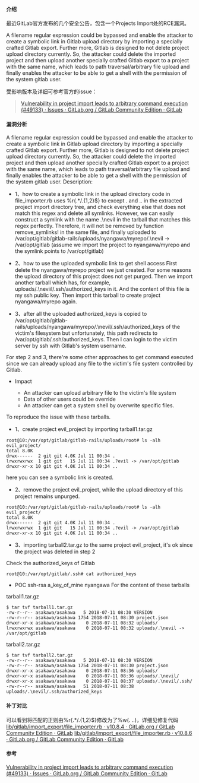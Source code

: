 #### 介绍
最近GitLab官方发布的几个安全公告，包含一个Projects Import处的RCE漏洞。

A filename regular expression could be bypassed and enable the attacker to create a symbolic link in Gitlab upload directory by importing a specially crafted Gitlab export. Further more, Gitlab is designed to not delete project upload directory currently. So, the attacker could delete the imported project and then upload another specially crafted Gitlab export to a project with the same name, which leads to path traversal/arbitrary file upload and finally enables the attacker to be able to get a shell with the permission of the system gitlab user.

受影响版本及详细可参考官方的issue：
> [Vulnerability in project import leads to arbitrary command execution (#49133) · Issues · GitLab.org / GitLab Community Edition · GitLab](https://gitlab.com/gitlab-org/gitlab-ce/issues/49133)

#### 漏洞分析
A filename regular expression could be bypassed and enable the attacker to create a symbolic link in Gitlab upload directory by importing a specially crafted Gitlab export. Further more, Gitlab is designed to not delete project upload directory currently. So, the attacker could delete the imported project and then upload another specially crafted Gitlab export to a project with the same name, which leads to path traversal/arbitrary file upload and finally enables the attacker to be able to get a shell with the permission of the system gitlab user.
Description:


* 1、how to create a symbolic link in the upload directory
code in file_importer.rb uses %r{.*/\.{1,2}$} to except . and .. in the extracted project import directory tree, and check everything else that does not match this regex and delete all symlinks. However, we can easily construct a symlink with the name .\nevil in the tarball that matches this regex perfectly. Therefore, it will not be removed by function remove_symlinks! in the same file, and finally uploaded to /var/opt/gitlab/gitlab-rails/uploads/nyangawa/myrepo/.\nevil -> /var/opt/gitlab (assume we import the project to nyangawa/myrepo and the symlink points to /var/opt/gitlab)


* 2、how to use the uploaded symbolic link to get shell access
First delete the nyangawa/myrepo project we just created. For some reasons the upload directory of this project does not get purged. Then we import another tarball which has, for example, uploads/.\neviil/.ssh/authorized_keys in it. And the content of this file is my ssh public key. Then import this tarball to create project nyangawa/myrepo again.


* 3、after all
the uploaded authorized_keys is copied to /var/opt/gitlab/gitlab-rails/uploads/nyangawa/myrepo/.\nevil/.ssh/authorized_keys of the victim's filesystem but unfortunately, this path redirects to /var/opt/gitlab/.ssh/authorized_keys. Then I can login to the victim server by ssh with Gitlab's system username.


For step 2 and 3, there're some other approaches to get command executed since we can already upload any file to the victim's file system controlled by Gitlab.


* Impact

  * An attacker can upload arbitrary file to the victim's file system
  * Data of other users could be override
  * An attacker can get a system shell by overwrite specific files.

To reproduce the issue with these tarballs.

* 1、create project evil_project by importing tarball1.tar.gz

```
root@10:/var/opt/gitlab/gitlab-rails/uploads/root# ls -alh evil_project/
total 8.0K
drwx------  2 git git 4.0K Jul 11 00:34 .
lrwxrwxrwx  1 git git   15 Jul 11 00:34 .?evil -> /var/opt/gitlab
drwxr-xr-x 10 git git 4.0K Jul 11 00:34 ..
```
here you can see a symbolic link is created.

* 2、remove the project evil_project, while the upload directory of this project remains unpurged.
```
root@10:/var/opt/gitlab/gitlab-rails/uploads/root# ls -alh evil_project/
total 8.0K
drwx------  2 git git 4.0K Jul 11 00:34 .
lrwxrwxrwx  1 git git   15 Jul 11 00:34 .?evil -> /var/opt/gitlab
drwxr-xr-x 10 git git 4.0K Jul 11 00:34 ..
```
* 3、importing tarball2.tar.gz to the same project evil_project, it's ok since the project was deleted in step 2

Check the authorized_keys of Gitlab
```
root@10:/var/opt/gitlab/.ssh# cat authorized_keys
```
* POC
ssh-rsa a_key_of_mine nyangawa
For the content of these tarballs

tarball1.tar.gz

```
$ tar tvf tarball1.tar.gz 
-rw-r--r-- asakawa/asakawa   5 2018-07-11 08:30 VERSION
-rw-r--r-- asakawa/asakawa 1754 2018-07-11 08:30 project.json
drwxr-xr-x asakawa/asakawa    0 2018-07-11 08:32 uploads/
lrwxrwxrwx asakawa/asakawa    0 2018-07-11 08:32 uploads/.\nevil -> /var/opt/gitlab
```

tarball2.tar.gz
```
$ tar tvf tarball2.tar.gz 
-rw-r--r-- asakawa/asakawa   5 2018-07-11 08:30 VERSION
-rw-r--r-- asakawa/asakawa 1754 2018-07-11 08:30 project.json
drwxr-xr-x asakawa/asakawa    0 2018-07-11 08:36 uploads/
drwxr-xr-x asakawa/asakawa    0 2018-07-11 08:36 uploads/.\nevil/
drwxr-xr-x asakawa/asakawa    0 2018-07-11 08:37 uploads/.\nevil/.ssh/
-rw-r--r-- asakawa/asakawa   51 2018-07-11 08:38 uploads/.\nevil/.ssh/authorized_keys
```

#### 补丁对比
可以看到将匹配的正则由%r{.*/\.{1,2}$}修改为了%w(. ..)，详细见修复代码
[lib/gitlab/import_export/file_importer.rb · v10.8.4 · GitLab.org / GitLab Community Edition · GitLab](https://gitlab.com/gitlab-org/gitlab-ce/blob/v10.8.4/lib/gitlab/import_export/file_importer.rb)
[lib/gitlab/import_export/file_importer.rb · v10.8.6 · GitLab.org / GitLab Community Edition · GitLab](https://gitlab.com/gitlab-org/gitlab-ce/blob/v10.8.6/lib/gitlab/import_export/file_importer.rb)
#### 参考
[Vulnerability in project import leads to arbitrary command execution (#49133) · Issues · GitLab.org / GitLab Community Edition · GitLab](https://gitlab.com/gitlab-org/gitlab-ce/issues/49133)
